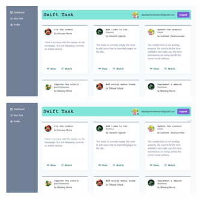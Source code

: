![Screenshot of the Dashboard UI](https://raw.githubusercontent.com/Princess-Morris/TaskSwift/master/img/swift-dashboard.png)


![The Profile UI](img/swift-dashboard.png)